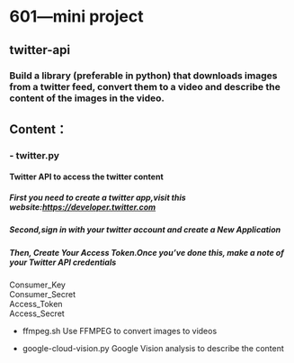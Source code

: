 # 601—mini project
## twitter-api
### Build a library (preferable in python) that downloads images from a twitter feed, convert them to a video and describe the content of the images in the video.

## Content：

### - twitter.py
  #### Twitter API to access the twitter content
  ##### First you need to create a twitter app,visit this website:https://developer.twitter.com
  ##### Second,sign in with your twitter account and create a New Application
  ##### Then, Create Your Access Token.Once you’ve done this, make a note of your Twitter API credentials  
Consumer_Key  
Consumer_Secret  
Access_Token  
Access_Secret

- ffmpeg.sh
  Use FFMPEG to convert images to videos

- google-cloud-vision.py
  Google Vision analysis to describe the content 

